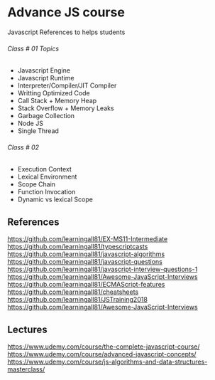 
# Advance JS course

Javascript References to helps students
###### Class # 01 Topics
* Javascript Engine
* Javascript Runtime
* Interpreter/Compiler/JIT Compiler
* Writting Optimized Code
* Call Stack + Memory Heap
* Stack Overflow + Memory Leaks
* Garbage Collection
* Node JS 
* Single Thread

######  Class # 02
* Execution Context 
* Lexical Environment
* Scope Chain
* Function Invocation
* Dynamic vs lexical Scope

## References
https://github.com/learningall81/EX-MS11-Intermediate
https://github.com/learningall81/typescriptcasts
https://github.com/learningall81/javascript-algorithms
https://github.com/learningall81/javascript-questions
https://github.com/learningall81/javascript-interview-questions-1
https://github.com/learningall81/Awesome-JavaScript-Interviews
https://github.com/learningall81/ECMAScript-features
https://github.com/learningall81/cheatsheets
https://github.com/learningall81/JSTraining2018
https://github.com/learningall81/Awesome-JavaScript-Interviews

## Lectures
https://www.udemy.com/course/the-complete-javascript-course/
https://www.udemy.com/course/advanced-javascript-concepts/
https://www.udemy.com/course/js-algorithms-and-data-structures-masterclass/
